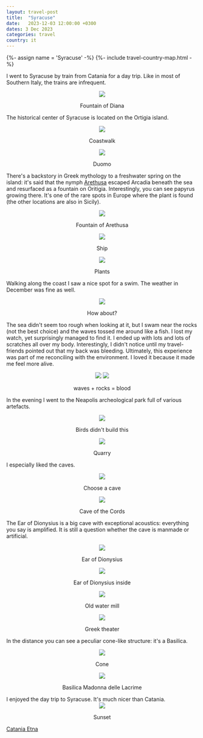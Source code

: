```yaml
---
layout: travel-post
title:  "Syracuse"
date:   2023-12-03 12:00:00 +0300
dates: 3 Dec 2023
categories: travel
country: it
---
```

{%- assign name = 'Syracuse' -%}
{%- include travel-country-map.html -%}


I went to Syracuse by train from Catania for a day trip. Like in most of Southern Italy, the trains are infrequent.
<center>
    <img src="{{site.baseurl}}/assets/img/syracuse/1.jpg" />
    <p class="image-label">Fountain of Diana</p>
</center>

The historical center of Syracuse is located on the Ortigia island.
<center>
    <img src="{{site.baseurl}}/assets/img/syracuse/2.jpg" />
    <p class="image-label">Coastwalk</p>
</center>

<center>
    <img src="{{site.baseurl}}/assets/img/syracuse/2-1.jpg" />
    <p class="image-label">Duomo</p>
</center>

There's a backstory in Greek mythology to a freshwater spring on the island: it's said that the nymph [Arethusa](https://en.wikipedia.org/wiki/Arethusa_(mythology)) escaped Arcadia beneath the sea and resurfaced as a fountain on Oritigia. Interestingly, you can see papyrus growing there. It's one of the rare spots in Europe where the plant is found (the other locations are also in Sicily).
<center>
    <img src="{{site.baseurl}}/assets/img/syracuse/3.jpg" />
    <p class="image-label">Fountain of Arethusa</p>
</center>

<center>
    <img src="{{site.baseurl}}/assets/img/syracuse/4.jpg" />
    <p class="image-label">Ship</p>
</center>

<center>
    <img src="{{site.baseurl}}/assets/img/syracuse/5.jpg" />
    <p class="image-label">Plants</p>
</center>

Walking along the coast I saw a nice spot for a swim. The weather in December was fine as well.
<center>
    <img src="{{site.baseurl}}/assets/img/syracuse/6.jpg" />
    <p class="image-label">How about?</p>
</center>

The sea didn't seem too rough when looking at it, but I swam near the rocks (not the best choice) and the waves tossed me around like a fish. I lost my watch, yet surprisingly managed to find it. I ended up with lots and lots of scratches all over my body. Interestingly, I didn't notice until my travel-friends pointed out that my back was bleeding. Ultimately, this experience was part of me reconciling with the environment. I loved it because it made me feel more alive.
<center>
    <div class="side-by-side">
        <img src="{{site.baseurl}}/assets/img/syracuse/7.jpg" />
        <img src="{{site.baseurl}}/assets/img/syracuse/8.jpg" />
    </div>
    <p class="image-label">waves + rocks = blood</p>
</center>

In the evening I went to the Neapolis archeological park full of various artefacts.
<center>
    <img src="{{site.baseurl}}/assets/img/syracuse/9.jpg" />
    <p class="image-label">Birds didn't build this</p>
</center>

<center>
    <img src="{{site.baseurl}}/assets/img/syracuse/10.jpg" />
    <p class="image-label">Quarry</p>
</center>

I especially liked the caves.
<center>
    <img src="{{site.baseurl}}/assets/img/syracuse/11.jpg" />
    <p class="image-label">Choose a cave</p>
</center>

<center>
    <img src="{{site.baseurl}}/assets/img/syracuse/12.jpg" />
    <p class="image-label">Cave of the Cords</p>
</center>

The Ear of Dionysius is a big cave with exceptional acoustics: everything you say is amplified. It is still a question whether the cave is manmade or artificial.
<center>
    <img src="{{site.baseurl}}/assets/img/syracuse/13.jpg" />
    <p class="image-label">Ear of Dionysius</p>
</center>

<center>
    <img src="{{site.baseurl}}/assets/img/syracuse/14.jpg" />
    <p class="image-label">Ear of Dionysius inside</p>
</center>

<center>
    <img src="{{site.baseurl}}/assets/img/syracuse/15.jpg" />
    <p class="image-label">Old water mill</p>
</center>

<center>
    <img src="{{site.baseurl}}/assets/img/syracuse/16.jpg" />
    <p class="image-label">Greek theater</p>
</center>

In the distance you can see a peculiar cone-like structure: it's a Basilica.
<center>
    <img src="{{site.baseurl}}/assets/img/syracuse/17.jpg" />
    <p class="image-label">Cone</p>
</center>
<center>
    <img src="{{site.baseurl}}/assets/img/syracuse/18.jpg" />
    <p class="image-label">Basilica Madonna delle Lacrime</p>
</center>
I enjoyed the day trip to Syracuse. It's much nicer than Catania.
<center>
    <img src="{{site.baseurl}}/assets/img/syracuse/19.jpg" />
    <p class="image-label">Sunset</p>
</center>

<a class="prev" href="/travel/2023/catania">
    Catania
</a>

<a class="next" href="/travel/2023/etna">
    Etna
</a>